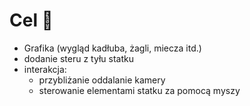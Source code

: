  # Cel 🥅
+ Grafika (wygląd kadłuba, żagli, miecza itd.)
+ dodanie steru z tyłu statku
+ interakcja:
	+ przybliżanie oddalanie kamery
	+ sterowanie elementami statku za pomocą myszy 